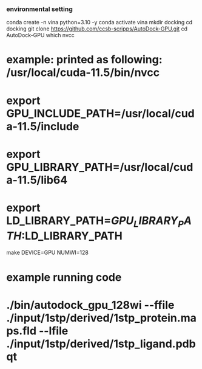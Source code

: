 ### environmental setting
conda create -n vina python=3.10 -y
conda activate vina
mkdir docking
cd docking
git clone https://github.com/ccsb-scripps/AutoDock-GPU.git
cd AutoDock-GPU
which nvcc
# example: printed as following: /usr/local/cuda-11.5/bin/nvcc
# export GPU_INCLUDE_PATH=/usr/local/cuda-11.5/include
# export GPU_LIBRARY_PATH=/usr/local/cuda-11.5/lib64
# export LD_LIBRARY_PATH=$GPU_LIBRARY_PATH:$LD_LIBRARY_PATH
make DEVICE=GPU NUMWI=128

# example running code
# ./bin/autodock_gpu_128wi --ffile ./input/1stp/derived/1stp_protein.maps.fld --lfile ./input/1stp/derived/1stp_ligand.pdbqt